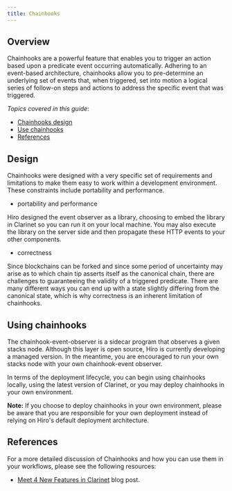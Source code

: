 ```yaml
---
title: Chainhooks
---
```


## Overview

Chainhooks are a powerful feature that enables you to trigger an action based upon a predicate event occurring automatically. Adhering to an event-based architecture, chainhooks allow you to pre-determine an underlying set of events that, when triggered, set into motion a logical series of follow-on steps and actions to address the specific event that was triggered.

*Topics covered in this guide*:

* [Chainhooks design](#design)
* [Use chainhooks](#using-chainhooks)
* [References](#references)

## Design

Chainhooks were designed with a very specific set of requirements and limitations to make them easy to work within a development environment. These constraints include portability and performance.

- portability and performance

Hiro designed the event observer as a library, choosing to embed the library in Clarinet so you can run it on your local machine. You may also execute the library on the server side and then propagate these HTTP events to your other components.

- correctness

Since blockchains can be forked and since some period of uncertainty may arise as to which chain tip asserts itself as the canonical chain, there are challenges to guaranteeing the validity of a triggered predicate. There are many different ways you can end up with a state slightly differing from the canonical state, which is why correctness is an inherent limitation of chainhooks. 

## Using chainhooks

The chainhook-event-observer is a sidecar program that observes a given stacks node. Although this layer is open source, Hiro is currently developing a managed version. In the meantime, you are encouraged to run your own stacks node with your own chainhook-event observer.

In terms of the deployment lifecycle, you can begin using chainhooks locally, using the latest version of Clarinet, or you may deploy chainhooks in your own environment.

**Note:** If you choose to deploy chainhooks in your own environment, please be aware that you are responsible for your own deployment instead of relying on Hiro's default deployment architecture.

## References

For a more detailed discussion of Chainhooks and how you can use them in your workflows, please see the following resources:

- [Meet 4 New Features in Clarinet](https://www.hiro.so/blog/meet-4-new-features-in-clarinet) blog post.
